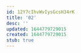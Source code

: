 ```yaml
---
id: 12Y7cIhvWvIysGcsH34rK
title: '02'
desc: ''
updated: 1644779729015
created: 1644779729015
stub: true
---
```



